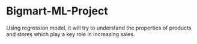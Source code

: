 # Bigmart-ML-Project
Using regression model, it will try to understand the properties of products and stores which play a key role in increasing sales.
